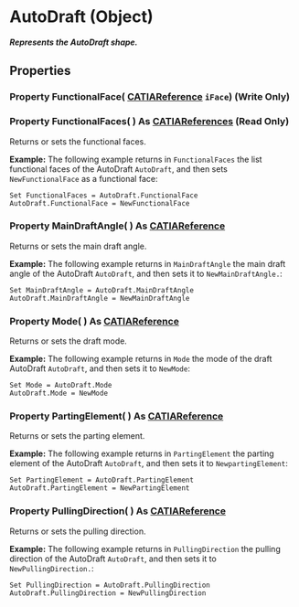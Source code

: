 # AutoDraft (Object)

**_Represents the AutoDraft shape._**

## Properties

### Property **FunctionalFace**( [CATIAReference](../InfInterfaces/interface_Reference_17481.md)  `iFace`) (Write Only)

### Property **FunctionalFaces**( ) As [CATIAReferences](../InfInterfaces/interface_References_21842.md) (Read Only)

Returns or sets the functional faces.

**Example:**     The following example returns in `FunctionalFaces` the list functional faces of the AutoDraft `AutoDraft`, and then sets `NewFunctionalFace` as a functional face:

```VBScript
Set FunctionalFaces = AutoDraft.FunctionalFace
AutoDraft.FunctionalFace = NewFunctionalFace

```

### Property **MainDraftAngle**( ) As [CATIAReference](../InfInterfaces/interface_Reference_17481.md)

Returns or sets the main draft angle.

**Example:**     The following example returns in `MainDraftAngle` the main draft angle of the AutoDraft `AutoDraft`, and then sets it to `NewMainDraftAngle.`:

```VBScript
Set MainDraftAngle = AutoDraft.MainDraftAngle
AutoDraft.MainDraftAngle = NewMainDraftAngle

```

### Property **Mode**( ) As [CATIAReference](../InfInterfaces/interface_Reference_17481.md)

Returns or sets the draft mode.

**Example:**     The following example returns in `Mode` the mode of the draft AutoDraft `AutoDraft`, and then sets it to `NewMode`:

```VBScript
Set Mode = AutoDraft.Mode
AutoDraft.Mode = NewMode

```

### Property **PartingElement**( ) As [CATIAReference](../InfInterfaces/interface_Reference_17481.md)

Returns or sets the parting element.

**Example:**     The following example returns in `PartingElement` the parting element of the AutoDraft `AutoDraft`, and then sets it to `NewpartingElement`:

```VBScript
Set PartingElement = AutoDraft.PartingElement
AutoDraft.PartingElement = NewPartingElement

```

### Property **PullingDirection**( ) As [CATIAReference](../InfInterfaces/interface_Reference_17481.md)

Returns or sets the pulling direction.

**Example:**     The following example returns in `PullingDirection` the pulling direction of the AutoDraft `AutoDraft`, and then sets it to `NewPullingDirection.`:

```VBScript
Set PullingDirection = AutoDraft.PullingDirection
AutoDraft.PullingDirection = NewPullingDirection

```
